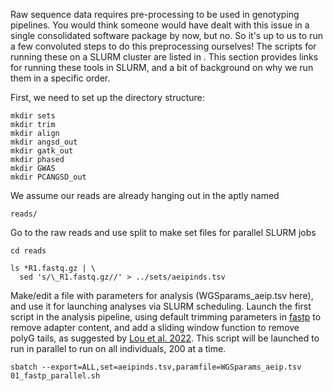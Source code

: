 Raw sequence data requires pre-processing to be used in genotyping pipelines. You would think someone would have dealt with this issue in a single consolidated software package
by now, but no. So it's up to us to run a few convoluted steps to do this preprocessing ourselves! The scripts for running these on a SLURM cluster are listed in
<LOCATION FOR FUTURE TONY> .
This section provides links for running these tools in SLURM, and a bit of background on why we run them in a specific order.

First, we need to set up the directory structure:
  
```
mkdir sets
mkdir trim
mkdir align
mkdir angsd_out
mkdir gatk_out
mkdir phased
mkdir GWAS
mkdir PCANGSD_out 
```
We assume our reads are already hanging out in the aptly named
  
```
reads/
```

Go to the raw reads and use split to make set files for parallel SLURM jobs 

``` 
cd reads
  
ls *R1.fastq.gz | \
  sed 's/\_R1.fastq.gz//' > ../sets/aeipinds.tsv 

```

 Make/edit a file with parameters for analysis (WGSparams_aeip.tsv here), and use it for launching analyses via SLURM scheduling.
Launch the first script in the analysis pipeline, using default trimming parameters in [fastp](https://github.com/OpenGene/fastp) to remove adapter content, and add a sliding window function to remove polyG tails, as suggested by [Lou et al. 2022](https://doi.org/10.1111/1755-0998.13559). This script will be launched to run in parallel to run on all individuals, 200 at a time.

```
sbatch --export=ALL,set=aeipinds.tsv,paramfile=WGSparams_aeip.tsv 01_fastp_parallel.sh
```
  
  

